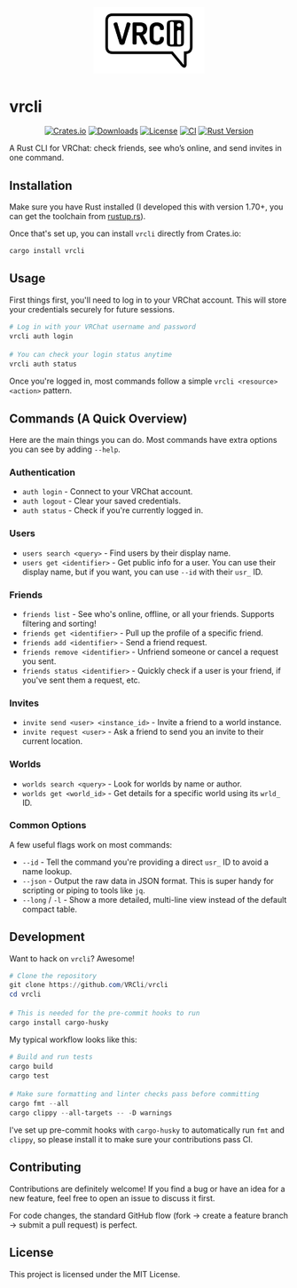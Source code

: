 <div align="center">
  <img src=".github/assets/logo.png" alt="vrcli logo" width="200">
</div>

# vrcli

<div align="center">

[![Crates.io](https://img.shields.io/crates/v/vrcli.svg)](https://crates.io/crates/vrcli) [![Downloads](https://img.shields.io/crates/d/vrcli.svg)](https://crates.io/crates/vrcli) [![License](https://img.shields.io/crates/l/vrcli.svg)](LICENSE) [![CI](https://github.com/VRCli/vrcli/workflows/CI/badge.svg)](https://github.com/VRCli/vrcli/actions) [![Rust Version](https://img.shields.io/badge/rustc-1.70+-blue.svg)](https://forge.rust-lang.org/infra/channel-releases.html)

</div>

A Rust CLI for VRChat: check friends, see who’s online, and send invites in one command.

## Installation

Make sure you have Rust installed (I developed this with version 1.70+, you can get the toolchain from [rustup.rs](https://rustup.rs/)).

Once that's set up, you can install `vrcli` directly from Crates.io:

```powershell
cargo install vrcli
```

## Usage

First things first, you'll need to log in to your VRChat account. This will store your credentials securely for future sessions.

```powershell
# Log in with your VRChat username and password
vrcli auth login

# You can check your login status anytime
vrcli auth status
```

Once you're logged in, most commands follow a simple `vrcli <resource> <action>` pattern.

## Commands (A Quick Overview)

Here are the main things you can do. Most commands have extra options you can see by adding `--help`.

### Authentication
- `auth login` - Connect to your VRChat account.
- `auth logout` - Clear your saved credentials.
- `auth status` - Check if you're currently logged in.

### Users
- `users search <query>` - Find users by their display name.
- `users get <identifier>` - Get public info for a user. You can use their display name, but if you want, you can use `--id` with their `usr_` ID.
  
### Friends
- `friends list` - See who's online, offline, or all your friends. Supports filtering and sorting!
- `friends get <identifier>` - Pull up the profile of a specific friend.
- `friends add <identifier>` - Send a friend request.
- `friends remove <identifier>` - Unfriend someone or cancel a request you sent.
- `friends status <identifier>` - Quickly check if a user is your friend, if you've sent them a request, etc.

### Invites
- `invite send <user> <instance_id>` - Invite a friend to a world instance.
- `invite request <user>` - Ask a friend to send you an invite to their current location.

### Worlds
- `worlds search <query>` - Look for worlds by name or author.
- `worlds get <world_id>` - Get details for a specific world using its `wrld_` ID.

### Common Options
A few useful flags work on most commands:
- `--id` - Tell the command you're providing a direct `usr_` ID to avoid a name lookup.
- `--json` - Output the raw data in JSON format. This is super handy for scripting or piping to tools like `jq`.
- `--long` / `-l` - Show a more detailed, multi-line view instead of the default compact table.

## Development

Want to hack on `vrcli`? Awesome!

```powershell
# Clone the repository
git clone https://github.com/VRCli/vrcli
cd vrcli

# This is needed for the pre-commit hooks to run
cargo install cargo-husky
```

My typical workflow looks like this:

```powershell
# Build and run tests
cargo build
cargo test

# Make sure formatting and linter checks pass before committing
cargo fmt --all
cargo clippy --all-targets -- -D warnings
```

I've set up pre-commit hooks with `cargo-husky` to automatically run `fmt` and `clippy`, so please install it to make sure your contributions pass CI.

## Contributing

Contributions are definitely welcome! If you find a bug or have an idea for a new feature, feel free to open an issue to discuss it first.

For code changes, the standard GitHub flow (fork → create a feature branch → submit a pull request) is perfect.

## License

This project is licensed under the MIT License.